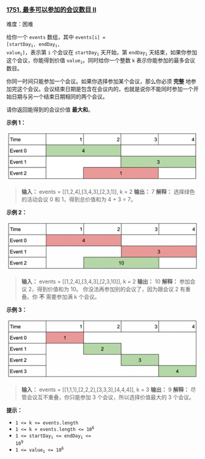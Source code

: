 ### [1751\. 最多可以参加的会议数目 II](https://leetcode.cn/problems/maximum-number-of-events-that-can-be-attended-ii/)

难度：困难

给你一个 `events` 数组，其中 <code>events[i] = [startDay<sub>i</sub>, endDay<sub>i</sub>, value<sub>i</sub>]</code>，表示第 `i` 个会议在 <code>startDay<sub>i</sub></code> 天开始，第 <code>endDay<sub>i</sub></code> 天结束，如果你参加这个会议，你能得到价值 <code>value<sub>i</sub></code>。同时给你一个整数 `k` 表示你能参加的最多会议数目。

你同一时间只能参加一个会议。如果你选择参加某个会议，那么你必须 **完整** 地参加完这个会议。会议结束日期是包含在会议内的，也就是说你不能同时参加一个开始日期与另一个结束日期相同的两个会议。

请你返回能得到的会议价值 **最大和**。

**示例 1：**

![](./assets/img/Question1751_01.png)

> **输入：** events = \[[1,2,4],[3,4,3],[2,3,1]], k = 2
> **输出：** 7
> **解释：** 选择绿色的活动会议 0 和 1，得到总价值和为 4 + 3 = 7。

**示例 2：**

![](./assets/img/Question1751_02.png)

> **输入：** events = \[[1,2,4],[3,4,3],[2,3,10]], k = 2
> **输出：** 10
> **解释：** 参加会议 2，得到价值和为 10。
> 你没法再参加别的会议了，因为跟会议 2 有重叠。你 **不** 需要参加满 k 个会议。

**示例 3：**

![](./assets/img/Question1751_03.png)

> **输入：** events = \[[1,1,1],[2,2,2],[3,3,3],[4,4,4]], k = 3
> **输出：** 9
> **解释：** 尽管会议互不重叠，你只能参加 3 个会议，所以选择价值最大的 3 个会议。

**提示：**

- <code>1 <= k <= events.length</code>
- <code>1 <= k &times; events.length <= 10<sup>6</sup></code>
- <code>1 <= startDay<sub>i</sub> <= endDay<sub>i</sub> <= 10<sup>9</sup></code>
- <code>1 <= value<sub>i</sub> <= 10<sup>6</sup></code>

